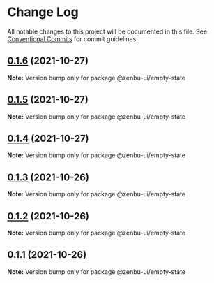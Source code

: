 # Change Log

All notable changes to this project will be documented in this file.
See [Conventional Commits](https://conventionalcommits.org) for commit guidelines.

## [0.1.6](https://github.com/KodepandaID/zenbu-ui/compare/@zenbu-ui/empty-state@0.1.5...@zenbu-ui/empty-state@0.1.6) (2021-10-27)

**Note:** Version bump only for package @zenbu-ui/empty-state





## [0.1.5](https://github.com/KodepandaID/zenbu-ui/compare/@zenbu-ui/empty-state@0.1.4...@zenbu-ui/empty-state@0.1.5) (2021-10-27)

**Note:** Version bump only for package @zenbu-ui/empty-state





## [0.1.4](https://github.com/KodepandaID/zenbu-ui/compare/@zenbu-ui/empty-state@0.1.3...@zenbu-ui/empty-state@0.1.4) (2021-10-27)

**Note:** Version bump only for package @zenbu-ui/empty-state





## [0.1.3](https://github.com/KodepandaID/zenbu-ui/compare/@zenbu-ui/empty-state@0.1.2...@zenbu-ui/empty-state@0.1.3) (2021-10-26)

**Note:** Version bump only for package @zenbu-ui/empty-state





## [0.1.2](https://github.com/KodepandaID/zenbu-ui/compare/@zenbu-ui/empty-state@0.1.1...@zenbu-ui/empty-state@0.1.2) (2021-10-26)

**Note:** Version bump only for package @zenbu-ui/empty-state





## 0.1.1 (2021-10-26)

**Note:** Version bump only for package @zenbu-ui/empty-state

